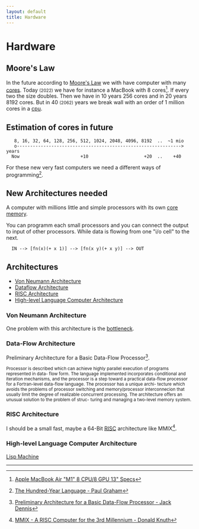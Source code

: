 ```yaml
---
layout: default
title: Hardware
---
```


# Hardware 

## Moore's Law

In the future according to [Moore's Law](https://en.wikipedia.org/wiki/Moore%27s_law) we with have computer with many [cores](https://en.wikipedia.org/wiki/Central_processing_unit). Today <small>(2022)</small>  we have for instance a MacBook with 8 cores[^3]. If every two the size doubles. Then we have in 10 years 256 cores and in 20 years 8192 cores. But in 40 <small>(2062)</small> years we break wall with an order of 1 million cores in a [cpu](https://en.wikipedia.org/wiki/Central_processing_unit).

## Estimation of cores in future 

```  
   8, 16, 32, 64, 128, 256, 512, 1024, 2048, 4096, 8192  ..  ~1 mio
   o--------------------------------------------------------------> years
  Now                       +10                     +20  ..    +40     
```

For these new very fast computers we need a different ways of programming[^1].

## New Architectures needed

A computer with millions little and simple processors with its own [core memory](https://en.wikipedia.org/wiki/Magnetic-core_memory).

You can programm each small processors and you can connect the output to input of other processors.
While data is flowing from one "i/o cell" to the next.

```
  IN --> [fn(x)(+ x 1)] --> [fn(x y)(+ x y)] --> OUT
```

## Architectures

* [Von Neumann Architecture](https://en.wikipedia.org/wiki/Von_Neumann_architecture#Von_Neumann_bottleneck)
* [Dataflow Architecture](https://en.wikipedia.org/wiki/Dataflow_architecture)
* [RISC Architecture](https://en.wikipedia.org/wiki/Reduced_instruction_set_computer)
* [High-level Language Computer Architecture](https://en.wikipedia.org/wiki/High-level_language_computer_architecture)

### Von Neumann Architecture

One problem with this architecture is the [bottleneck](https://en.wikipedia.org/wiki/Von_Neumann_architecture#Von_Neumann_bottleneck).

### Data-Flow Architecture

Preliminary Architecture for a Basic Data-Flow Processor[^4].

<small>
  Processor is described which can achieve highly parallel execution of programs represented in data- flow form. The language implemented incorporates conditional and iteration mechanisms, and the processor is a step toward a practical data-flow processor for a Fortran-level data-flow language. The processor has a unique archi- tecture which avoids the problems of processor switching and memory/processor interconnecion that usually limit the degree of realizable concurrent processing. The architecture offers an unusual solution to the problem of struc- turing and managing a two-level memory system.
</small>

### RISC Architecture

I should be a small fast, maybe a 64-Bit [RISC](https://en.wikipedia.org/wiki/Reduced_instruction_set_computer) architecture like MMIX[^2].

### High-level Language Computer Architecture

[Lisp Machine](https://en.wikipedia.org/wiki/Lisp_machine)

---

[^1]: [The Hundred-Year Language - Paul Graham](http://www.paulgraham.com/hundred.html)

[^2]: [MMIX - A RISC Computer for the 3rd Millennium - Donald Knuth](https://mmix.cs.hm.edu/index.html)

[^3]: [Apple MacBook Air "M1" 8 CPU/8 GPU 13" Specs](https://everymac.com/systems/apple/macbook-air/specs/macbook-air-m1-8-core-8-core-gpu-13-retina-display-2020-specs.html)

[^4]: [Preliminary Architecture for a Basic Data-Flow Processor - Jack Dennis](https://dl.acm.org/doi/pdf/10.1145/641675.642111)

[^5]: [The Fresh Breeze Model of Thread Execution - Jack Dennis](http://csg.csail.mit.edu/Users/dennis/pmup-final.pdf)

